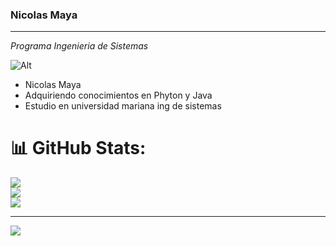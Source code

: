 ### Nicolas Maya
---
*Programa Ingenieria de Sistemas*

![Alt](https://github.com/usernicolasmaya/usernicolasmaya/assets/143303604/0d3f619e-78e9-43db-99b5-d6af04cca144)


- Nicolas Maya
- Adquiriendo conocimientos en Phyton y Java
- Estudio en universidad mariana ing de sistemas

# 📊 GitHub Stats:
![](https://github-readme-stats.vercel.app/api?username=usernicolasmaya&theme=dark&hide_border=false&include_all_commits=false&count_private=false)<br/>
![](https://github-readme-streak-stats.herokuapp.com/?user=usernicolasmaya&theme=dark&hide_border=false)<br/>
![](https://github-readme-stats.vercel.app/api/top-langs/?username=usernicolasmaya&theme=dark&hide_border=false&include_all_commits=false&count_private=false&layout=compact)

---
[![](https://visitcount.itsvg.in/api?id=usernicolasmaya&icon=0&color=0)](https://visitcount.itsvg.in)


